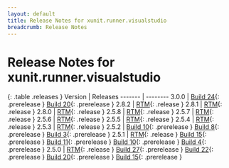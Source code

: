 ```yaml
---
layout: default
title: Release Notes for xunit.runner.visualstudio
breadcrumb: Release Notes
---
```


# Release Notes for xunit.runner.visualstudio

{: .table .releases }
Version | Releases
------- | --------
3.0.0   | [Build 24](3.0.0-pre.24){: .prerelease } [Build 20](3.0.0-pre.20){: .prerelease }
2.8.2   | [RTM](2.8.2){: .release }
2.8.1   | [RTM](2.8.1){: .release }
2.8.0   | [RTM](2.8.0){: .release }
2.5.8   | [RTM](2.5.8){: .release }
2.5.7   | [RTM](2.5.7){: .release }
2.5.6   | [RTM](2.5.6){: .release }
2.5.5   | [RTM](2.5.5){: .release }
2.5.4   | [RTM](2.5.4){: .release }
2.5.3   | [RTM](2.5.3){: .release }
2.5.2   | [Build 10](2.5.2-pre.10){: .prerelease } [Build 8](2.5.2-pre.8){: .prerelease } [Build 3](2.5.2-pre.3){: .prerelease }
2.5.1   | [RTM](2.5.1){: .release } [Build 15](2.5.1-pre.15){: .prerelease } [Build 11](2.5.1-pre.11){: .prerelease } [Build 10](2.5.1-pre.10){: .prerelease } [Build 4](2.5.1-pre.4){: .prerelease }
2.5.0   | [RTM](2.5.0){: .release } [Build 27](2.5.0-pre.27){: .prerelease } [Build 22](2.5.0-pre.22){: .prerelease } [Build 20](2.5.0-pre.20){: .prerelease } [Build 15](2.5.0-pre.15){: .prerelease }
